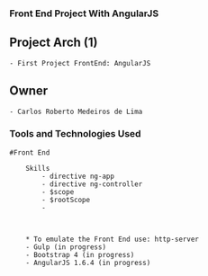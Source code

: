 ### Front End Project With AngularJS

## Project Arch (1)
	- First Project FrontEnd: AngularJS

## Owner

	- Carlos Roberto Medeiros de Lima

### Tools and Technologies Used ###
	
	#Front End
		
		Skills
			- directive ng-app
			- directive ng-controller
			- $scope
			- $rootScope
			- 	
		
		
		
		* To emulate the Front End use: http-server
		- Gulp (in progress)
		- Bootstrap 4 (in progress)
		- AngularJS 1.6.4 (in progress)